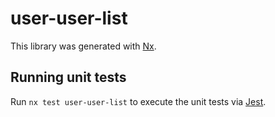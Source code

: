 # user-user-list

This library was generated with [Nx](https://nx.dev).

## Running unit tests

Run `nx test user-user-list` to execute the unit tests via [Jest](https://jestjs.io).
